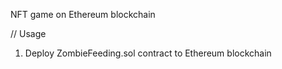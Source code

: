NFT game on Ethereum blockchain


// Usage
1. Deploy ZombieFeeding.sol contract to Ethereum blockchain